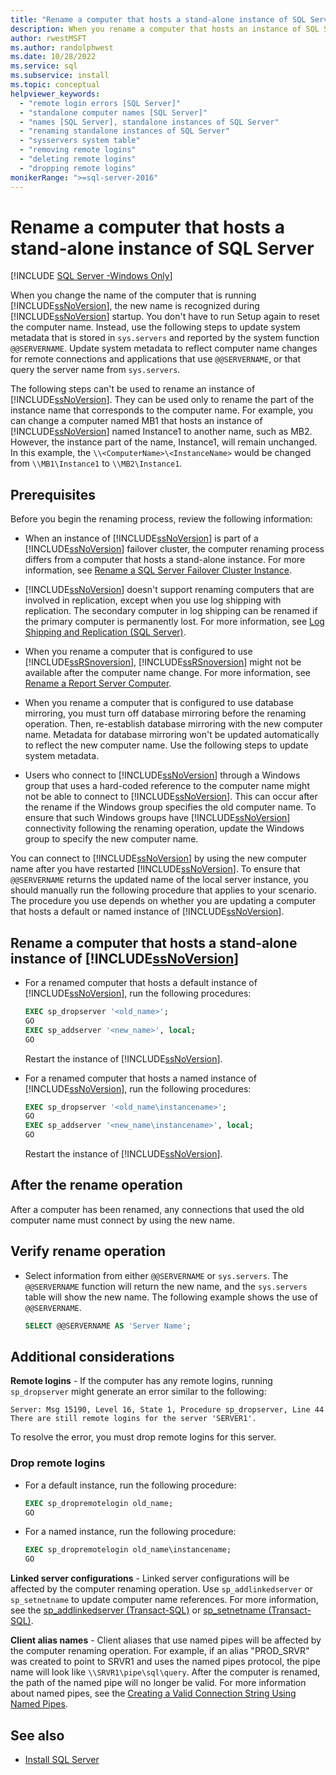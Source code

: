 ```yaml
---
title: "Rename a computer that hosts a stand-alone instance of SQL Server"
description: When you rename a computer that hosts an instance of SQL Server, update the system metadata stored in sys.servers.
author: rwestMSFT
ms.author: randolphwest
ms.date: 10/28/2022
ms.service: sql
ms.subservice: install
ms.topic: conceptual
helpviewer_keywords:
  - "remote login errors [SQL Server]"
  - "standalone computer names [SQL Server]"
  - "names [SQL Server], standalone instances of SQL Server"
  - "renaming standalone instances of SQL Server"
  - "sysservers system table"
  - "removing remote logins"
  - "deleting remote logins"
  - "dropping remote logins"
monikerRange: ">=sql-server-2016"
---
```

# Rename a computer that hosts a stand-alone instance of SQL Server

[!INCLUDE [SQL Server -Windows Only](../../includes/applies-to-version/sql-windows-only.md)]

When you change the name of the computer that is running [!INCLUDE[ssNoVersion](../../includes/ssnoversion-md.md)], the new name is recognized during [!INCLUDE[ssNoVersion](../../includes/ssnoversion-md.md)] startup. You don't have to run Setup again to reset the computer name. Instead, use the following steps to update system metadata that is stored in `sys.servers` and reported by the system function `@@SERVERNAME`. Update system metadata to reflect computer name changes for remote connections and applications that use `@@SERVERNAME`, or that query the server name from `sys.servers`.

The following steps can't be used to rename an instance of [!INCLUDE[ssNoVersion](../../includes/ssnoversion-md.md)]. They can be used only to rename the part of the instance name that corresponds to the computer name. For example, you can change a computer named MB1 that hosts an instance of [!INCLUDE[ssNoVersion](../../includes/ssnoversion-md.md)] named Instance1 to another name, such as MB2. However, the instance part of the name, Instance1, will remain unchanged. In this example, the `\\<ComputerName>\<InstanceName>` would be changed from `\\MB1\Instance1` to `\\MB2\Instance1`.

## Prerequisites

Before you begin the renaming process, review the following information:

- When an instance of [!INCLUDE[ssNoVersion](../../includes/ssnoversion-md.md)] is part of a [!INCLUDE[ssNoVersion](../../includes/ssnoversion-md.md)] failover cluster, the computer renaming process differs from a computer that hosts a stand-alone instance. For more information, see [Rename a SQL Server Failover Cluster Instance](../../sql-server/failover-clusters/install/rename-a-sql-server-failover-cluster-instance.md).

- [!INCLUDE[ssNoVersion](../../includes/ssnoversion-md.md)] doesn't support renaming computers that are involved in replication, except when you use log shipping with replication. The secondary computer in log shipping can be renamed if the primary computer is permanently lost. For more information, see [Log Shipping and Replication (SQL Server)](../../database-engine/log-shipping/log-shipping-and-replication-sql-server.md).

- When you rename a computer that is configured to use [!INCLUDE[ssRSnoversion](../../includes/ssrsnoversion-md.md)], [!INCLUDE[ssRSnoversion](../../includes/ssrsnoversion-md.md)] might not be available after the computer name change. For more information, see [Rename a Report Server Computer](../../reporting-services/report-server/rename-a-report-server-computer.md).

- When you rename a computer that is configured to use database mirroring, you must turn off database mirroring before the renaming operation. Then, re-establish database mirroring with the new computer name. Metadata for database mirroring won't be updated automatically to reflect the new computer name. Use the following steps to update system metadata.

- Users who connect to [!INCLUDE[ssNoVersion](../../includes/ssnoversion-md.md)] through a Windows group that uses a hard-coded reference to the computer name might not be able to connect to [!INCLUDE[ssNoVersion](../../includes/ssnoversion-md.md)]. This can occur after the rename if the Windows group specifies the old computer name. To ensure that such Windows groups have [!INCLUDE[ssNoVersion](../../includes/ssnoversion-md.md)] connectivity following the renaming operation, update the Windows group to specify the new computer name.

You can connect to [!INCLUDE[ssNoVersion](../../includes/ssnoversion-md.md)] by using the new computer name after you have restarted [!INCLUDE[ssNoVersion](../../includes/ssnoversion-md.md)]. To ensure that `@@SERVERNAME` returns the updated name of the local server instance, you should manually run the following procedure that applies to your scenario. The procedure you use depends on whether you are updating a computer that hosts a default or named instance of [!INCLUDE[ssNoVersion](../../includes/ssnoversion-md.md)].

## Rename a computer that hosts a stand-alone instance of [!INCLUDE[ssNoVersion](../../includes/ssnoversion-md.md)]

- For a renamed computer that hosts a default instance of [!INCLUDE[ssNoVersion](../../includes/ssnoversion-md.md)], run the following procedures:

  ```sql
  EXEC sp_dropserver '<old_name>';
  GO
  EXEC sp_addserver '<new_name>', local;
  GO
  ```

  Restart the instance of [!INCLUDE[ssNoVersion](../../includes/ssnoversion-md.md)].

- For a renamed computer that hosts a named instance of [!INCLUDE[ssNoVersion](../../includes/ssnoversion-md.md)], run the following procedures:

  ```sql
  EXEC sp_dropserver '<old_name\instancename>';
  GO
  EXEC sp_addserver '<new_name\instancename>', local;
  GO
  ```

  Restart the instance of [!INCLUDE[ssNoVersion](../../includes/ssnoversion-md.md)].

## After the rename operation

After a computer has been renamed, any connections that used the old computer name must connect by using the new name.

## Verify rename operation

- Select information from either `@@SERVERNAME` or `sys.servers`. The `@@SERVERNAME` function will return the new name, and the `sys.servers` table will show the new name. The following example shows the use of `@@SERVERNAME`.

  ```sql
  SELECT @@SERVERNAME AS 'Server Name';
  ```

## Additional considerations

 **Remote logins** - If the computer has any remote logins, running `sp_dropserver` might generate an error similar to the following:

 `Server: Msg 15190, Level 16, State 1, Procedure sp_dropserver, Line 44 There are still remote logins for the server 'SERVER1'.`

 To resolve the error, you must drop remote logins for this server.

### Drop remote logins

- For a default instance, run the following procedure:

  ```sql
  EXEC sp_dropremotelogin old_name;
  GO
  ```

- For a named instance, run the following procedure:

  ```sql
  EXEC sp_dropremotelogin old_name\instancename;
  GO
  ```

 **Linked server configurations** - Linked server configurations will be affected by the computer renaming operation. Use `sp_addlinkedserver` or `sp_setnetname` to update computer name references. For more information, see the [sp_addlinkedserver (Transact-SQL)](../../relational-databases/system-stored-procedures/sp-addlinkedserver-transact-sql.md) or [sp_setnetname (Transact-SQL)](../../relational-databases/system-stored-procedures/sp-setnetname-transact-sql.md).

 **Client alias names** - Client aliases that use named pipes will be affected by the computer renaming operation. For example, if an alias "PROD_SRVR" was created to point to SRVR1 and uses the named pipes protocol, the pipe name will look like `\\SRVR1\pipe\sql\query`. After the computer is renamed, the path of the named pipe will no longer be valid. For more information about named pipes, see the [Creating a Valid Connection String Using Named Pipes](/previous-versions/sql/sql-server-2008/ms189307(v=sql.100)).

## See also

- [Install SQL Server](../../database-engine/install-windows/install-sql-server.md)
